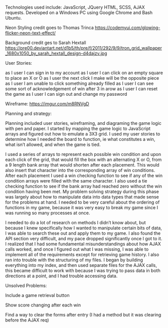 Technologies used include: JavaScript, JQuery HTML, SCSS, AJAX requests. Developed on a Windows PC using Google Chrome and Bash Ubuntu.  

Neon Styling credit goes to Thomas Trinca
https://codemyui.com/glowing-flicker-neon-text-effect/

Background credit ges to Sarah Hextall
https://pre00.deviantart.net/d1b5/th/pre/f/2011/292/9/9/tron_grid_wallpaper_1680x1050_by_sarah_hextall_design-d4dajzv.jpg

User Stories: 

as I user I can sign in to my account
as I user I can click on an empty square to place an X or O
as I user the next click I make will be the opposite piece 
as I user I am unable to click something already filled
as I user I can see some sort of acknowledgement of win after 3 in arow 
as I user I can reset the game 
as I user I can sign out and change my password 

Wireframe: 
https://imgur.com/m8RNVgD

Planning and strategy: 

Planning included user stories, wireframing, and diagraming the game logic with pen and paper. I started by mapping the game logic to JavaScript arrays and figured out how to emulate a 3X3 grid. I used my user stories to determine how I needed the board to function, ie what constitutes a win, what isn’t allowed, and when the game is tied.

I used a series of arrays to represent each possible win condition and upon each click of the grid, that would fill the box  with an alternating X or O, from a  9 length bank array that would shorten after each placement. This would also insert that character into the corresponding array of win conditions. After each placement I used a win checking function to see if any of the win condition arrays were filled with the same character. I also used a tie checking function to see if the bank array had reached zero without the win condition having been met. My problem solving strategy during this phase was largely about how to manipulate data into data types that made sense for the problems at hand. I needed to be very careful about the ordering of functions in my game, because it was very easy to break my game since I was running so many processes at once. 

I needed to do a lot of research on methods I didn’t know about, but because I knew specifically how I wanted to manipulate certain bits of data, I was able to search these out and apply them to my game. I also found the API section very difficult, and my pace dropped significantly once I got to it. I realized that I had some fundamental misunderstandings about how AJAX calls worked, and once I figured out what I was missing, I was able to implement all of the requirements except for retrieving game history. I also ran into trouble with the structuring of my files. I began by building everything into my index, and then used separate files for the AJAX calls, this became difficult to work with because I was trying to pass data in both directions at a point, and I had trouble accessing data.  

Unsolved Problems:

Include a game retrieval button

Show score changing after each win 

Find a way to clear the forms after entry (I had a method but it was clearing before the AJAX req)  
